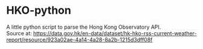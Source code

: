 # HKO-python
A little python script to parse the Hong Kong Observatory API.  
Source at: https://data.gov.hk/en-data/dataset/hk-hko-rss-current-weather-report/resource/923a02ae-4a14-4a28-8a2b-1215d3dff08f
